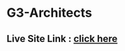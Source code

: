 # G3-Architects
<h2>Live Site Link : <a href="https://nahid-subi.github.io/G3-Architects/">click here</a></h2>


